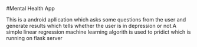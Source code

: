 #Mental Health App

This is a android apllication which asks some questions from the user and generate results which tells whether the user is in depression or not.A simple linear regression machine learning algorith is used to pridict which is running on flask server
